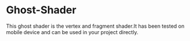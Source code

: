 # Ghost-Shader
This ghost shader is the vertex and fragment shader.It has been tested on mobile device and can be used in your project directly.
